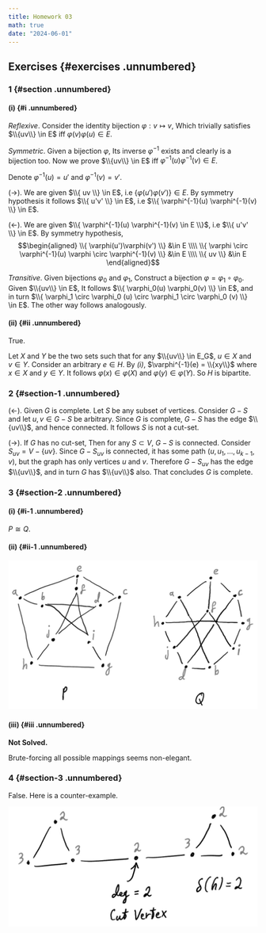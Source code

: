 ```yaml
---
title: Homework 03
math: true
date: "2024-06-01"
---
```


## Exercises {#exercises .unnumbered}

### 1 {#section .unnumbered}

#### (i) {#i .unnumbered}

*Reflexive*. Consider the identity bijection $\varphi: v \mapsto v$,
Which trivially satisfies $\\{uv\\} \in E$ iff
$\varphi(v) \varphi(u) \in E$.

*Symmetric*. Given a bijection $\varphi$, Its inverse $\varphi^{-1}$
exists and clearly is a bijection too. Now we prove $\\{uv\\} \in E$ iff
$\varphi^{-1}(u) \varphi^{-1}(v) \in E$.

Denote $\varphi^{-1}(u) = u'$ and $\varphi^{-1}(v) = v'$.

$(\rightarrow)$. We are given $\\{ uv \\} \in E$, i.e
$\{ \varphi(u') \varphi(v') \} \in E$. By symmetry hypothesis it follows
$\\{ u'v' \\} \in E$, i.e $\\{ \varphi^{-1}(u) \varphi^{-1}(v) \\} \in E$.

$(\leftarrow)$. We are given
$\\{ \varphi^{-1}(u) \varphi^{-1}(v) \in E \\}$, i.e $\\{ u'v' \\} \in E$.
By symmetry hypothesis, $$\begin{aligned}
    \\{ \varphi(u')\varphi(v') \\} &\in E \\\\
    \\{ \varphi \circ \varphi^{-1}(u) \varphi \circ \varphi^{-1}(v) \\} &\in E \\\\
    \\{ uv \\} &\in E
\end{aligned}$$

*Transitive*. Given bijections $\varphi_0$ and $\varphi_1$, Construct a
bijection $\varphi = \varphi_1 \circ \varphi_0$. Given $\\{uv\\} \in E$,
It follows $\\{ \varphi_0(u) \varphi_0(v) \\} \in E$, and in turn
$\\{ \varphi_1 \circ \varphi_0 (u) \circ \varphi_1 \circ \varphi_0 (v) \\} \in E$.
The other way follows analogously.

#### (ii) {#ii .unnumbered}

True.

Let $X$ and $Y$ be the two sets such that for any $\\{uv\\} \in E_G$,
$u \in X$ and $v \in Y$. Consider an arbitrary $e \in H$. By *(i)*,
$\varphi^{-1}(e) = \\{xy\\}$ where $x \in X$ and $y \in Y$. It follows
$\varphi(x) \in \varphi(X)$ and $\varphi(y) \in \varphi(Y)$. So $H$ is
bipartite.

### 2 {#section-1 .unnumbered}

$(\leftarrow)$. Given $G$ is complete. Let $S$ be any subset of
vertices. Consider $G-S$ and let $u,v \in G-S$ be arbitrary. Since $G$
is complete, $G-S$ has the edge $\\{uv\\}$, and hence connected. It
follows $S$ is not a cut-set.

$(\rightarrow)$. If $G$ has no cut-set, Then for any $S \subset V$,
$G-S$ is connected. Consider $S_{uv} = V - \{uv\}$. Since $G - S_{uv}$
is connected, it has some path $(u, u_1, \dots, u_{k-1}, v)$, but the
graph has only vertices $u$ and $v$. Therefore $G - S_{uv}$ has the edge
$\\{uv\\}$, and in turn $G$ has $\\{uv\\}$ also. That concludes $G$ is
complete.

### 3 {#section-2 .unnumbered}

#### (i) {#i-1 .unnumbered}

$P \cong Q$.

#### (ii) {#ii-1 .unnumbered}

<img src="./iso.jpg" width=700>

#### (iii) {#iii .unnumbered}

**Not Solved.**

Brute-forcing all possible mappings seems non-elegant.

### 4 {#section-3 .unnumbered}

False. Here is a counter-example.

<img src="./kholy.jpg" width=700>
